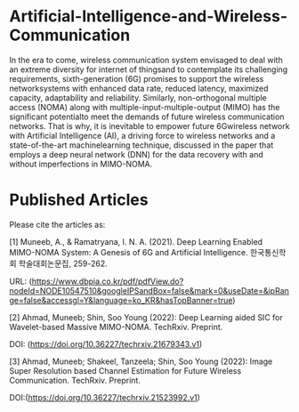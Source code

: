 # Artificial-Intelligence-and-Wireless-Communication


In the era to come, wireless communication system envisaged to deal with an extreme diversity for internet of thingsand to contemplate its challenging 
requirements, sixth-generation (6G) promises to support the wireless networksystems with enhanced data rate, reduced latency, maximized capacity, 
adaptability and reliability. Similarly, non-orthogonal multiple access (NOMA) along with multiple-input-multiple-output (MIMO) has the significant 
potentialto meet the demands of future wireless communication networks. That is why, it is inevitable to empower future 6Gwireless network with Artificial 
Intelligence (AI), a driving force to wireless networks and a state-of-the-art machinelearning technique, discussed in the paper that employs a deep neural 
network (DNN) for the data recovery with and without imperfections in MIMO-NOMA.


# Published Articles

Please cite the articles as:

[1] Muneeb, A., & Ramatryana, I. N. A. (2021). Deep Learning Enabled MIMO-NOMA System: A Genesis of 6G and Artificial Intelligence. 한국통신학회 학술대회논문집, 259-262.

URL: (https://www.dbpia.co.kr/pdf/pdfView.do?nodeId=NODE10547510&googleIPSandBox=false&mark=0&useDate=&ipRange=false&accessgl=Y&language=ko_KR&hasTopBanner=true)

[2] Ahmad, Muneeb; Shin, Soo Young (2022): Deep Learning aided SIC for Wavelet-based Massive MIMO-NOMA. TechRxiv. Preprint. 

DOI: (https://doi.org/10.36227/techrxiv.21679343.v1)

[3] Ahmad, Muneeb; Shakeel, Tanzeela; Shin, Soo Young (2022): Image Super Resolution based Channel Estimation for Future Wireless Communication. TechRxiv. Preprint. 

DOI:(https://doi.org/10.36227/techrxiv.21523992.v1)
